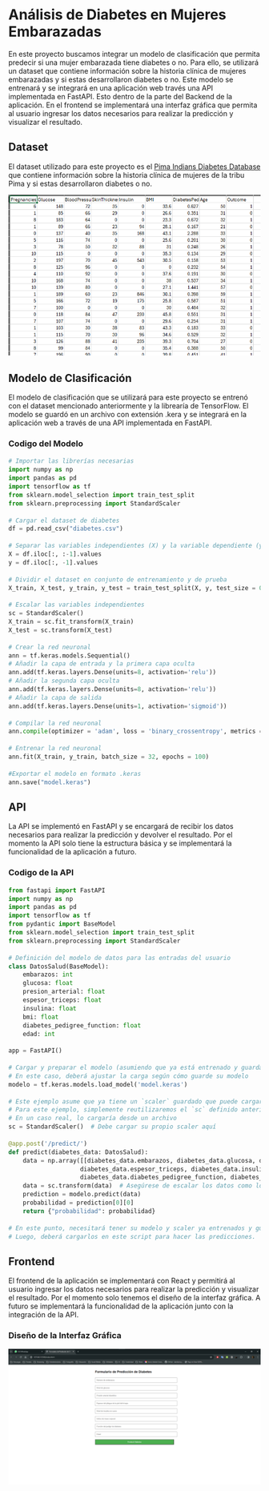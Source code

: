 # Análisis de Diabetes en Mujeres Embarazadas

En este proyecto buscamos integrar un modelo de clasificación que permita predecir si una mujer embarazada tiene diabetes o no. Para ello, se utilizará un dataset que contiene información sobre la historia clínica de mujeres embarazadas y si estas desarrollaron diabetes o no. Este modelo se entrenará y se integrará en una aplicación web  través una API implementada en FastAPI. Esto dentro de la parte del Backend de la aplicación. En el frontend se implementará una interfaz gráfica que permita al usuario ingresar los datos necesarios para realizar la predicción y visualizar el resultado. 

## Dataset

El dataset utilizado para este proyecto es el [Pima Indians Diabetes Database](https://www.kaggle.com/uciml/pima-indians-diabetes-database) que contiene información sobre la historia clínica de mujeres de la tribu Pima y si estas desarrollaron diabetes o no. 

![alt text](./images/dataset.png)

## Modelo de Clasificación

El modelo de clasificación que se utilizará para este proyecto  se entrenó con el dataset mencionado anteriormente y la librearía de TensorFlow. El modelo se guardó en un archivo con extensión .kera y se integrará en la aplicación web a través de una API implementada en FastAPI.

### Codigo del Modelo

```python
# Importar las librerías necesarias
import numpy as np
import pandas as pd
import tensorflow as tf
from sklearn.model_selection import train_test_split
from sklearn.preprocessing import StandardScaler

# Cargar el dataset de diabetes
df = pd.read_csv("diabetes.csv")

# Separar las variables independientes (X) y la variable dependiente (y)
X = df.iloc[:, :-1].values
y = df.iloc[:, -1].values

# Dividir el dataset en conjunto de entrenamiento y de prueba
X_train, X_test, y_train, y_test = train_test_split(X, y, test_size = 0.2, random_state = 0)

# Escalar las variables independientes
sc = StandardScaler()
X_train = sc.fit_transform(X_train)
X_test = sc.transform(X_test)

# Crear la red neuronal
ann = tf.keras.models.Sequential()
# Añadir la capa de entrada y la primera capa oculta
ann.add(tf.keras.layers.Dense(units=8, activation='relu'))
# Añadir la segunda capa oculta
ann.add(tf.keras.layers.Dense(units=8, activation='relu'))
# Añadir la capa de salida
ann.add(tf.keras.layers.Dense(units=1, activation='sigmoid'))

# Compilar la red neuronal
ann.compile(optimizer = 'adam', loss = 'binary_crossentropy', metrics = ['accuracy'])

# Entrenar la red neuronal
ann.fit(X_train, y_train, batch_size = 32, epochs = 100)

#Exportar el modelo en formato .keras
ann.save("model.keras")
```

## API

La API se implementó en FastAPI y se encargará de recibir los datos necesarios para realizar la predicción y devolver el resultado. Por el momento la API solo tiene la estructura básica y se implementará la funcionalidad de la aplicación a futuro.

### Codigo de la API

```python
from fastapi import FastAPI
import numpy as np
import pandas as pd
import tensorflow as tf
from pydantic import BaseModel
from sklearn.model_selection import train_test_split
from sklearn.preprocessing import StandardScaler

# Definición del modelo de datos para las entradas del usuario
class DatosSalud(BaseModel):
    embarazos: int
    glucosa: float
    presion_arterial: float
    espesor_triceps: float
    insulina: float
    bmi: float
    diabetes_pedigree_function: float
    edad: int

app = FastAPI()

# Cargar y preparar el modelo (asumiendo que ya está entrenado y guardado)
# En este caso, deberá ajustar la carga según cómo guarde su modelo
modelo = tf.keras.models.load_model('model.keras')

# Este ejemplo asume que ya tiene un `scaler` guardado que puede cargar
# Para este ejemplo, simplemente reutilizaremos el `sc` definido anteriormente
# En un caso real, lo cargaría desde un archivo
sc = StandardScaler()  # Debe cargar su propio scaler aquí

@app.post('/predict/')
def predict(diabetes_data: DatosSalud):
    data = np.array([[diabetes_data.embarazos, diabetes_data.glucosa, diabetes_data.presion_arterial,
                    diabetes_data.espesor_triceps, diabetes_data.insulina, diabetes_data.bmi,
                    diabetes_data.diabetes_pedigree_function, diabetes_data.edad]])
    data = sc.transform(data)  # Asegúrese de escalar los datos como lo hizo durante el entrenamiento
    prediction = modelo.predict(data)
    probabilidad = prediction[0][0]
    return {"probabilidad": probabilidad}

# En este punto, necesitará tener su modelo y scaler ya entrenados y guardados.
# Luego, deberá cargarlos en este script para hacer las predicciones.
```

## Frontend

El frontend de la aplicación se implementará con React y permitirá al usuario ingresar los datos necesarios para realizar la predicción y visualizar el resultado. Por el momento solo tenemos el diseño de la interfaz gráfica. A futuro se implementará la funcionalidad de la aplicación junto con la integración de la API.

### Diseño de la Interfaz Gráfica

![alt text](./images/interfaz.png)